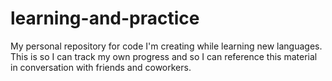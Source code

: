 # learning-and-practice
My personal repository for code I'm creating while learning new languages. This is so I can track my own progress and so I can reference this material in conversation with friends and coworkers.
